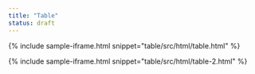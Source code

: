 ```yaml
---
title: "Table"
status: draft
---
```


{% include sample-iframe.html snippet="table/src/html/table.html" %}

{% include sample-iframe.html snippet="table/src/html/table-2.html" %}